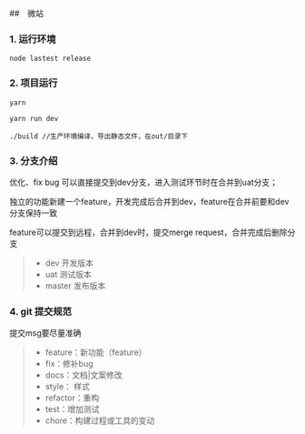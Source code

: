 ##　微站

### 1. 运行环境

```
node lastest release

```

### 2. 项目运行

```
yarn

yarn run dev

./build //生产环境编译，导出静态文件，在out/目录下
```

### 3. 分支介绍

优化、fix bug 可以直接提交到dev分支，进入测试环节时在合并到uat分支；

独立的功能新建一个feature，开发完成后合并到dev，feature在合并前要和dev分支保持一致

feature可以提交到远程，合并到dev时，提交merge request，合并完成后删除分支


> * dev 开发版本
> * uat 测试版本
> * master 发布版本

### 4. git 提交规范

提交msg要尽量准确

> * feature：新功能（feature）
> * fix：修补bug
> * docs：文档|文案修改
> * style： 样式
> * refactor：重构
> * test：增加测试
> * chore：构建过程或工具的变动